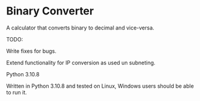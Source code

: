 # Binary Converter

A calculator that converts binary to decimal and vice-versa.

TODO:

Write fixes for bugs.

Extend functionality for IP conversion as used un subneting.

Python 3.10.8


Written in Python 3.10.8 and tested on Linux, Windows users should be able to run it.



